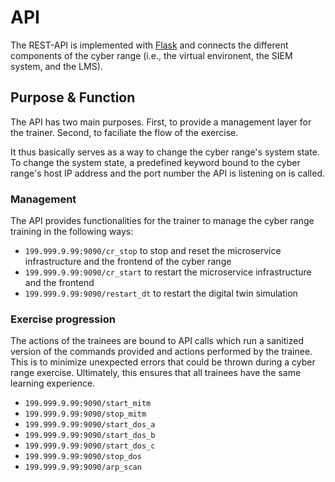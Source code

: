 # API

The REST-API is implemented with [Flask](https://flask.palletsprojects.com/en/1.1.x/) and connects the different components of the cyber range (i.e., the virtual environent, the SIEM system, and the LMS).

## Purpose & Function

The API has two main purposes. First, to provide a management layer for the trainer. Second, to faciliate the flow of the exercise. 

It thus basically serves as a way to change the cyber range's system state. To change the system state, a predefined keyword bound to the cyber range's host IP address and the port number the API is listening on is called. 

### Management 

The API provides functionalities for the trainer to manage the cyber range training in the following ways:

- `199.999.9.99:9090/cr_stop` to stop and reset the microservice infrastructure and the frontend of the cyber range 
- `199.999.9.99:9090/cr_start` to restart the microservice infrastructure and the frontend
- `199.999.9.99:9090/restart_dt` to restart the digital twin simulation

### Exercise progression 

The actions of the trainees are bound to API calls which run a sanitized version of the commands provided and actions performed by the trainee. This is to minimize unexpected errors that could be thrown during a cyber range exercise. Ultimately, this ensures that all trainees have the same learning experience.

- `199.999.9.99:9090/start_mitm`
- `199.999.9.99:9090/stop_mitm`
- `199.999.9.99:9090/start_dos_a`
- `199.999.9.99:9090/start_dos_b`
- `199.999.9.99:9090/start_dos_c`
- `199.999.9.99:9090/stop_dos`
- `199.999.9.99:9090/arp_scan`